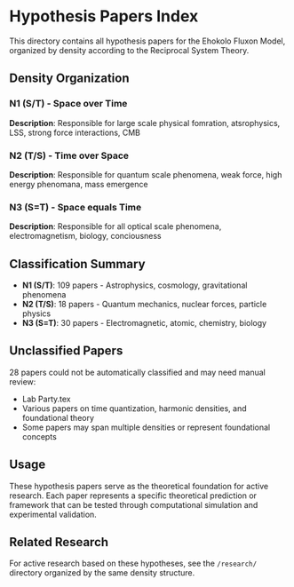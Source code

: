 # Hypothesis Papers Index

This directory contains all hypothesis papers for the Ehokolo Fluxon Model, organized by density according to the Reciprocal System Theory.

## Density Organization

### N1 (S/T) - Space over Time 
**Description**: Responsible for large scale physical fomration, atsrophysics, LSS, strong force interactions, CMB

### N2 (T/S) - Time over Space
**Description**: Responsible for quantum scale phenomena, weak force, high energy phenomana, mass emergence

### N3 (S=T) - Space equals Time
**Description**: Responsible for all optical scale phenomena, electromagnetism, biology, conciousness



## Classification Summary

- **N1 (S/T)**: 109 papers - Astrophysics, cosmology, gravitational phenomena
- **N2 (T/S)**: 18 papers - Quantum mechanics, nuclear forces, particle physics  
- **N3 (S=T)**: 30 papers - Electromagnetic, atomic, chemistry, biology

## Unclassified Papers

28 papers could not be automatically classified and may need manual review:
- Lab Party.tex
- Various papers on time quantization, harmonic densities, and foundational theory
- Some papers may span multiple densities or represent foundational concepts

## Usage

These hypothesis papers serve as the theoretical foundation for active research. Each paper represents a specific theoretical prediction or framework that can be tested through computational simulation and experimental validation.

## Related Research

For active research based on these hypotheses, see the `/research/` directory organized by the same density structure. 